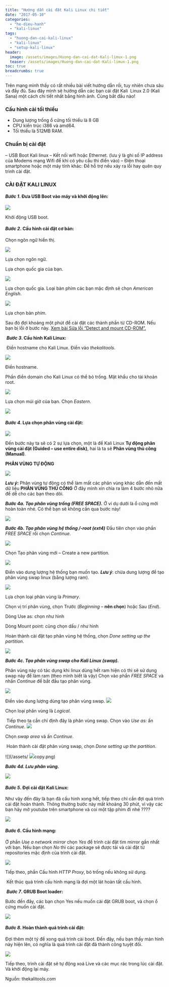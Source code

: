 ```yaml
---
title: "Hướng dẫn cài đặt Kali Linux chi tiết"
date: "2017-05-10"
categories: 
  - "he-dieu-hanh"
  - "kali-linux"
tags: 
  - "huong-dan-cai-kali-linux"
  - "kali-linux"
  - "setup-kali-linux"
header:
  image: /assets/images/Huong-dan-cai-dat-Kali-limux-1.png
  teaser: /assets/images/Huong-dan-cai-dat-Kali-limux-1.png
toc: true
breadcrumbs: true
---
```


Trên mạng mình thấy có rất nhiều bài viết hướng dẫn rồi, tuy nhiên chưa sâu và đầy đủ. Sau đây mình sẽ hướng dẫn các bạn cái đặt Kali  Linux 2.0 (Kali Sana) một cách chi tiết nhất bằng hình ảnh. Cùng bắt đầu nào!

### Cấu hình cài tối thiểu

- Dung lượng trống ổ cứng tối thiểu là 8 GB
- CPU kiến ​​trúc i386 và amd64.
- Tối thiểu là 512MB RAM.

### Chuẩn bị cài đặt

– USB Boot Kali linux – Kết nối wifi hoặc Ethernet. (lưu ý là ghi số IP address của Modems mạng Wifi để khi có yêu cầu thì điền vào) – Điện thoại smartphone hoặc một máy tính khác: Để hỗ trợ nếu xảy ra lỗi hay quên quy trình cài đặt.

### CÀI ĐẶT KALI LINUX

#### **_Bước 1_. Đưa USB Boot vào máy và khởi động lên:**

 ![](/assets/images/Huong-dan-cai-dat-Kali-limux-1.png)

Khởi động USB boot.

#### **_Bước 2_. Cấu hình cài đặt cơ bản:**

Chọn ngôn ngữ hiển thị.

 ![](/assets/images/a2-1.png)

Lựa chọn ngôn ngữ.

Lựa chọn quốc gia của bạn.

 ![](/assets/images/Huong-dan-cai-dat-Kali-limux-3.png)

Lựa chọn quốc gia.
Loại bàn phím các bạn mặc định sẽ chọn _American English_.

 ![](/assets/images/Huong-dan-cai-dat-Kali-limux-4.png)

Lựa chọn bàn phím.

Sau đó đợi khoảng một phút để cài đặt các thành phần từ CD-ROM. Nếu bạn bị lỗi ở bước này. [Xem bài Sửa lỗi “Detect and mount CD-ROM”.](http://sofsog.com/thu-thuat-chung/fix-loi-detect-and-mount-cd-rom)

 **_Bước 3_. Cấu hình Kali Linux:**

 Điền hostname cho Kali Linux. Điền vào _thekalitools_.

 ![](/assets/images/Huong-dan-cai-dat-Kali-limux-5.png)

Điền hostname.

Phần điền domain cho Kali Linux có thể bỏ trống. Mật khẩu cho tài khoản root.

 ![](/assets/images/Huong-dan-cai-dat-Kali-limux-6.png)

Lựa chọn múi giờ của bạn. Chọn _Eastern_.

 ![](/assets/images/Huong-dan-cai-dat-Kali-limux-7.png)

#### **_Bước 4_. Lựa chọn phân vùng cài đặt:**

 ![](/assets/images/Huong-dan-cai-dat-Kali-limux-8.png)

Đến bước này ta sẽ có 2 sự lựa chọn, một là để Kali Linux **Tự động phân vùng cài đặt (Guided – use entire disk)**, hai là ta sẽ **Phân vùng thủ công (Manual)**.

**PHÂN VÙNG TỰ ĐỘNG**

 ![](/assets/images/Huong-dan-cai-dat-Kali-limux-9.jpg)

**_Lưu ý_:** Phân vùng tự động có thể làm mất các phân vùng khác dẫn đến mất dữ liệu **PHÂN VÙNG THỦ CÔNG** Ở đây mình xin chia ra làm 4 bước nhỏ nữa để dễ cho các bạn theo dõi.

**_Bước 4a. Tạo phân vùng trống (FREE SPACE)._** Ở ví dụ dưới là ổ cứng mới hoàn toàn nhé. Có thể bạn sẽ không cần qua bước này!

 ![](/assets/images/Huong-dan-cai-dat-Kali-limux-10.jpg)

_**Bước 4b. Tạo phân vùng hệ thống /-root (ext4)**_ Đầu tiên chọn vào phần _FREE SPACE_ rồi chọn _Continue_.

 ![](/assets/images/Huong-dan-cai-dat-Kali-limux-11.png)

Chọn Tạo phân vùng mới – Create a new partition.

 ![](/assets/images/Huong-dan-cai-dat-Kali-limux-12.png)

Điền vào dung lượng hệ thống bạn muốn tạo. **_Lưu ý_**: chừa dung lượng để tạo phân vùng swap linux (bằng lượng ram).

 ![](/assets/images/Huong-dan-cai-dat-Kali-limux-13.png)

Lựa chọn loại phân vùng là _Primary_.

Chọn vị trí phân vùng, chọn Trước (_Beginning –_ **nên chọn**) hoặc Sau (_End_).

Dòng Use as: chọn như hình

Dòng Mount point: cũng chọn dấu / như hình

Hoàn thành cài đặt tạo phân vùng hệ thống, chọn _Done setting up the partition_.

 ![](/assets/images/Huong-dan-cai-dat-Kali-limux-14.png)

_**Bước 4c. Tạo phân vùng swap cho Kali Linux (swap).**_

Phân vùng này có tác dụng khi linux dùng hết ram hiện có thì sẽ sử dụng swap này để làm ram (theo mình biết là vậy) Chọn vào phần _FREE SPACE_ và nhấn _Continue_ để bắt đầu tạo phân vùng.

 ![](/assets/images/Huong-dan-cai-dat-Kali-limux-15.png)

Điền vào dung lượng dùng tạo phân vùng swap.
 ![](/assets/images/Huong-dan-cai-dat-Kali-limux-16.png)

Chọn loại phân vùng là _Logical_.

 Tiếp theo ta cần chỉ định đây là phân vùng swap. Chọn vào _Use as:_ ấn _Continue_.
 ![](/assets/images/Huong-dan-cai-dat-Kali-limux-17.png)

Chọn _swap area_ và ấn _Continue_.

 Hoàn thành cài đặt phân vùng swap, chọn _Done setting up the partition_.

![](/assets/ ![](/assets/images/a12.14-)copy.png)

_**Bước 4d. Lưu phân vùng.**_

 ![](/assets/images/Huong-dan-cai-dat-Kali-limux-18.jpg)

#### **_Bước 5_. Đợi cài đặt Kali Linux:**

Như vậy đến đây là bạn đã cấu hình xong hết, tiếp theo chỉ cần đợi quá trình cài đặt hoàn thành. Thông thường bước này mất khoảng 30 phút, vì vậy các bạn hãy mở youtube trên smartphone và coi một tập phim đi nhé ????

 ![](/assets/images/Huong-dan-cai-dat-Kali-limux-223.png)

#### **_Bước 6_. Cấu hình mạng:**

Ở phần _Use a network mirror_ chọn _Yes_ để trình cài đặt tìm mirror gần nhất với bạn. Nếu bạn chọn _No_ thì các package sẽ được tải và cài đặt từ repositories mặc định của trình cài đặt.

 ![](/assets/images/Huong-dan-cai-dat-Kali-limux-20.png)

Tiếp theo, phần Cấu hình _HTTP Proxy_, bỏ trống nếu không sử dụng.

 Kết thúc quá trình cấu hình mạng là đợi một lát hoàn tất cấu hình.

 **_Bước 7_. GRUB Boot loader:**

Bước đến đây, các bạn chọn Yes nếu muốn cài đặt GRUB boot, và chọn ổ cứng muốn cài đặt.

 ![](/assets/images/Huong-dan-cai-dat-Kali-limux-21.jpg)


#### **_Bước 8_. Hoàn thành quá trình cài đặt:**

Đợi thêm một tý để xong quá trình cài boot. Đến đây, nếu bạn thấy màn hình này hiện lên, có nghĩa là quá trình cài đặt đã thành công tuyệt đối.

 ![](/assets/images/Huong-dan-cai-dat-Kali-limux-22.png)

Tiếp theo, trình cài đặt sẽ tự động xoá Live và các mục rác trong lúc cài đặt. Và khởi động lại máy.

Nguồn: thekalitools.com
